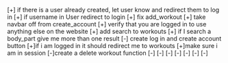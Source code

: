[+] if there is a user already created, let user know and redirect them to log in
[+] if username in User redirect to login
[+] fix add_workout
[+] take navbar off from create_account
[+] verify that you are logged in to use anything else on the website
[+] add search to workouts
[+] if I search a body_part give me more than one result
[-] create log in and create account button
[+]if i am logged in it should redirect me to workouts
[+]make sure i am in session
[-]create a delete workout function
[-]
[-]
[-]
[-]
[-]
[-]
[-]